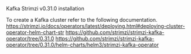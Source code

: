 Kafka Strimzi v0.31.0 installation


To create a Kafka cluster refer to the following documentation.
https://strimzi.io/docs/operators/latest/deploying.html#deploying-cluster-operator-helm-chart-str
https://github.com/strimzi/strimzi-kafka-operator/tree/0.31.0
https://github.com/strimzi/strimzi-kafka-operator/tree/0.31.0/helm-charts/helm3/strimzi-kafka-operator